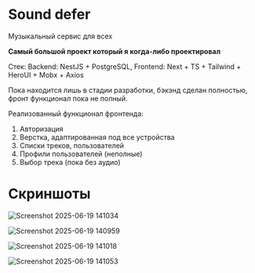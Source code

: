 # Sound defer

Музыкальный сервис для всех

**Самый большой проект который я когда-либо проектировал**

Стек: Backend: NestJS + PostgreSQL, Frontend: Next + TS + Tailwind + HeroUI + Mobx + Axios

Пока находится лишь в стадии разработки, бэкэнд сделан полностью, фронт функционал пока не полный.

Реализованный функционал фронтенда:
1. Авторизация
2. Верстка, адаптированная под все устройства
3. Списки треков, пользователей
4. Профили пользователей (неполные)
5. Выбор трека (пока без аудио)

# Скриншоты

![Screenshot 2025-06-19 141034](https://github.com/user-attachments/assets/2f7719a8-264f-4d41-b197-2e3a76fd244e)

![Screenshot 2025-06-19 140959](https://github.com/user-attachments/assets/6c26ae23-5190-47d5-9eeb-83053d502472)

![Screenshot 2025-06-19 141018](https://github.com/user-attachments/assets/4536d8a2-0677-431c-be86-ada217b4be28)

![Screenshot 2025-06-19 141053](https://github.com/user-attachments/assets/90bff506-88e7-4794-93f8-20cca4b9ddf2)
